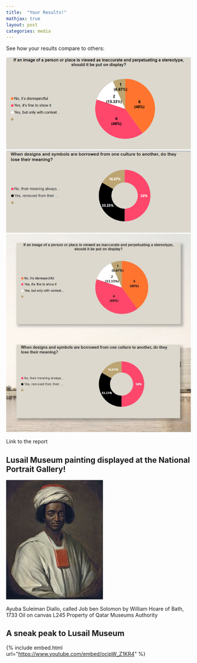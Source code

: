 ```yaml
---
title:  "Your Results!"
mathjax: true
layout: post
categories: media
---
```

See how your results compare to others:

![1](assets/../../assets/1.png)
![2](assets/../../assets/2.png)
![3](assets/../../assets/report.jpg)

Link to the report 


## Lusail Museum painting displayed at the National Portrait Gallery!

![LM](assets/../../assets/NPGDiallo.jpg)

Ayuba Suleiman Diallo, called Job ben Solomon
by William Hoare of Bath, 1733
Oil on canvas
L245
Property of Qatar Museums Authority

## A sneak peak to Lusail Museum

{% include embed.html url="https://www.youtube.com/embed/ocipW_Z1KR4" %}
